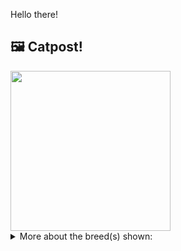 Hello there!



## 🖼️ Catpost!

<sub>
    <img src="https://cdn2.thecatapi.com/images/u2Ezm_CgQ.jpg" height="256">
</sub>


<details>
<summary>More about the breed(s) shown:</summary>

Breed: Exotic Shorthair

Description: The Exotic Shorthair is a gentle friendly cat that has the same personality as the Persian. They love having fun, don’t mind the company of other cats and dogs, also love to curl up for a sleep in a safe place. Exotics love their own people, but around strangers they are cautious at first. Given time, they usually warm up to visitors.

Links:
<ul>
  <li>CFA http://cfa.org/Breeds/BreedsCJ/Exotic.aspx</li>
  <li>Wikipedia https://en.wikipedia.org/wiki/Exotic_Shorthair</li>
</ul> 

</details>
